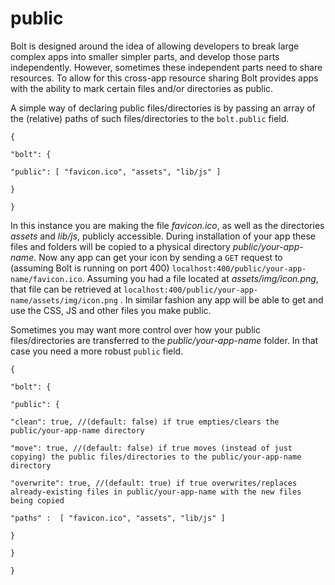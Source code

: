 # public

Bolt is designed around the idea of allowing developers to break large complex apps into smaller simpler parts, and develop those parts independently. However, sometimes these independent parts need to share resources. To allow for this cross-app resource sharing Bolt provides apps with the ability to mark certain files and\/or directories as public.

A simple way of declaring public files\/directories is by passing an array of the \(relative\) paths of such files\/directories to the `bolt.public` field.

`{`

`"bolt": {`

`"public": [ "favicon.ico", "assets", "lib/js" ]`

`}`

`}`

In this instance you are making the file _favicon.ico_, as well as the directories _assets_ and _lib\/js_, publicly accessible. During installation of your app these files and folders will be copied to a physical directory _public\/your-app-name_. Now any app can get your icon by sending a `GET` request to \(assuming Bolt is running on port 400\) `localhost:400/public/your-app-name/favicon.ico`. Assuming you had a file located at _assets\/img\/icon.png_, that file can be retrieved at  `localhost:400/public/your-app-name/assets/img/icon.png` . In similar fashion any app will be able to get and use the CSS, JS and other files you make public.

Sometimes you may want more control over how your public files\/directories are transferred to the _public\/your-app-name_ folder. In that case you need a more robust `public` field.

`{`

`"bolt": {`

`"public": {`

`"clean": true, //(default: false) if true empties/clears the public/your-app-name directory`

`"move": true, //(default: false) if true moves (instead of just copying) the public files/directories to the public/your-app-name directory`

`"overwrite": true, //(default: true) if true overwrites/replaces already-existing files in public/your-app-name with the new files being copied`

`"paths" :  [ "favicon.ico", "assets", "lib/js" ]`

`}`

`}`

`}`

